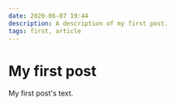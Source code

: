 ```yaml
---
date: 2020-06-07 19:44
description: A description of my first post.
tags: first, article
---
```

# My first post

My first post's text.